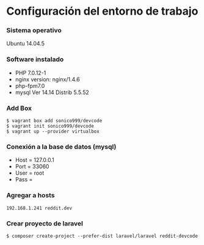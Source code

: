 # Configuración del entorno de trabajo

### Sistema operativo
Ubuntu 14.04.5

### Software instalado
* PHP 7.0.12-1
* nginx version: nginx/1.4.6
* php-fpm7.0
* mysql  Ver 14.14 Distrib 5.5.52

### Add Box
```
$ vagrant box add sonico999/devcode
$ vagrant init sonico999/devcode
$ vagrant up --provider virtualbox
```

### Conexión a la base de datos (mysql)
* Host = 127.0.0.1
* Port = 33060
* User = root
* Pass =


### Agregar a hosts
```
192.168.1.241 reddit.dev
```

### Crear proyecto de laravel 
```
$ composer create-project --prefer-dist laravel/laravel reddit-devcode

```
